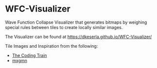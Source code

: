 # WFC-Visualizer
Wave Function Collapse Visualizer that generates bitmaps by weighing special rules between tiles to create locally similar images.  

The Visualizer can be found at https://dkeserla.github.io/WFC-Visualizer/

Tile Images and Inspiration from the following:
* [The Coding Train](https://github.com/CodingTrain/Wave-Function-Collapse)
* [mxgmn](https://github.com/mxgmn/WaveFunctionCollapse)

